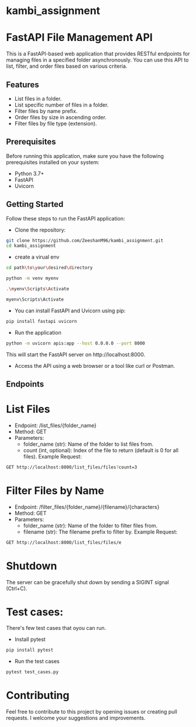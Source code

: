 # kambi_assignment

# FastAPI File Management API

This is a FastAPI-based web application that provides RESTful endpoints for managing files in a specified folder asynchronously. You can use this API to list, filter, and order files based on various criteria.

## Features

- List files in a folder.
- List specific number of files in a folder.
- Filter files by name prefix.
- Order files by size in ascending order.
- Filter files by file type (extension).

## Prerequisites

Before running this application, make sure you have the following prerequisites installed on your system:

- Python 3.7+
- FastAPI
- Uvicorn

## Getting Started
Follow these steps to run the FastAPI application:

- Clone the repository:
```bash
git clone https://github.com/ZeeshanM96/kambi_assignment.git
cd kambi_assignment
```

- create a virual env

```bash
cd path\to\your\desired\directory
```
```bash
python -m venv myenv
```
```bash
.\myenv\Scripts\Activate
```
```bash
myenv\Scripts\Activate
```

- You can install FastAPI and Uvicorn using pip:

```bash
pip install fastapi uvicorn
```

- Run the application
```bash
python -m uvicorn apis:app --host 0.0.0.0 --port 8000
  ```

This will start the FastAPI server on http://localhost:8000.

- Access the API using a web browser or a tool like curl or Postman.
## Endpoints

# List Files
- Endpoint: /list_files/{folder_name}
- Method: GET
- Parameters:
  - folder_name (str): Name of the folder to list files from.
  - count (int, optional): Index of the file to return (default is 0 for all files).
Example Request:
```bash
GET http://localhost:8000/list_files/files?count=3
```
# Filter Files by Name
- Endpoint: /filter_files/{folder_name}/{filename}/{characters}
- Method: GET
- Parameters:
  - folder_name (str): Name of the folder to filter files from.
  - filename (str): The filename prefix to filter by.
Example Request:
```bash
GET http://localhost:8000/list_files/files/e
```

# Shutdown
The server can be gracefully shut down by sending a SIGINT signal (Ctrl+C).

# Test cases:
There's few test cases that oyou can run. 
-  Install pytest
```bash
pip install pytest
```
-  Run the test cases
```bash
pytest test_cases.py
```


# Contributing
Feel free to contribute to this project by opening issues or creating pull requests. I welcome your suggestions and improvements.






















